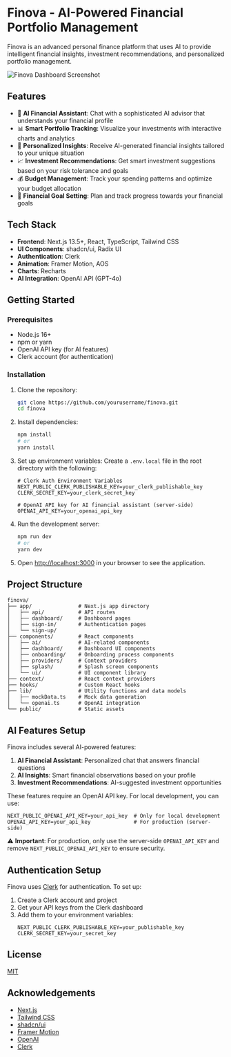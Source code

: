 # Finova - AI-Powered Financial Portfolio Management

Finova is an advanced personal finance platform that uses AI to provide intelligent financial insights, investment recommendations, and personalized portfolio management.

![Finova Dashboard Screenshot](https://via.placeholder.com/1200x600?text=Finova+Dashboard)

## Features

- 🤖 **AI Financial Assistant**: Chat with a sophisticated AI advisor that understands your financial profile
- 📊 **Smart Portfolio Tracking**: Visualize your investments with interactive charts and analytics
- 🧠 **Personalized Insights**: Receive AI-generated financial insights tailored to your unique situation
- 📈 **Investment Recommendations**: Get smart investment suggestions based on your risk tolerance and goals
- 💰 **Budget Management**: Track your spending patterns and optimize your budget allocation
- 🎯 **Financial Goal Setting**: Plan and track progress towards your financial goals

## Tech Stack

- **Frontend**: Next.js 13.5+, React, TypeScript, Tailwind CSS
- **UI Components**: shadcn/ui, Radix UI
- **Authentication**: Clerk
- **Animation**: Framer Motion, AOS
- **Charts**: Recharts
- **AI Integration**: OpenAI API (GPT-4o)

## Getting Started

### Prerequisites

- Node.js 16+
- npm or yarn
- OpenAI API key (for AI features)
- Clerk account (for authentication)

### Installation

1. Clone the repository:
   ```bash
   git clone https://github.com/yourusername/finova.git
   cd finova
   ```

2. Install dependencies:
   ```bash
   npm install
   # or
   yarn install
   ```

3. Set up environment variables:
   Create a `.env.local` file in the root directory with the following:

   ```
   # Clerk Auth Environment Variables
   NEXT_PUBLIC_CLERK_PUBLISHABLE_KEY=your_clerk_publishable_key
   CLERK_SECRET_KEY=your_clerk_secret_key

   # OpenAI API key for AI financial assistant (server-side)
   OPENAI_API_KEY=your_openai_api_key
   ```

4. Run the development server:
   ```bash
   npm run dev
   # or
   yarn dev
   ```

5. Open [http://localhost:3000](http://localhost:3000) in your browser to see the application.

## Project Structure

```
finova/
├── app/               # Next.js app directory
│   ├── api/           # API routes
│   ├── dashboard/     # Dashboard pages
│   ├── sign-in/       # Authentication pages
│   └── sign-up/
├── components/        # React components
│   ├── ai/            # AI-related components
│   ├── dashboard/     # Dashboard UI components
│   ├── onboarding/    # Onboarding process components
│   ├── providers/     # Context providers
│   ├── splash/        # Splash screen components
│   └── ui/            # UI component library
├── context/           # React context providers
├── hooks/             # Custom React hooks
├── lib/               # Utility functions and data models
│   ├── mockData.ts    # Mock data generation
│   └── openai.ts      # OpenAI integration
└── public/            # Static assets
```

## AI Features Setup

Finova includes several AI-powered features:

1. **AI Financial Assistant**: Personalized chat that answers financial questions
2. **AI Insights**: Smart financial observations based on your profile
3. **Investment Recommendations**: AI-suggested investment opportunities

These features require an OpenAI API key. For local development, you can use:

```
NEXT_PUBLIC_OPENAI_API_KEY=your_api_key  # Only for local development
OPENAI_API_KEY=your_api_key              # For production (server-side)
```

⚠️ **Important**: For production, only use the server-side `OPENAI_API_KEY` and remove `NEXT_PUBLIC_OPENAI_API_KEY` to ensure security.

## Authentication Setup

Finova uses [Clerk](https://clerk.dev/) for authentication. To set up:

1. Create a Clerk account and project
2. Get your API keys from the Clerk dashboard
3. Add them to your environment variables:
   ```
   NEXT_PUBLIC_CLERK_PUBLISHABLE_KEY=your_publishable_key
   CLERK_SECRET_KEY=your_secret_key
   ```

## License

[MIT](LICENSE)

## Acknowledgements

- [Next.js](https://nextjs.org/)
- [Tailwind CSS](https://tailwindcss.com/)
- [shadcn/ui](https://ui.shadcn.com/)
- [Framer Motion](https://www.framer.com/motion/)
- [OpenAI](https://openai.com/)
- [Clerk](https://clerk.dev/)
